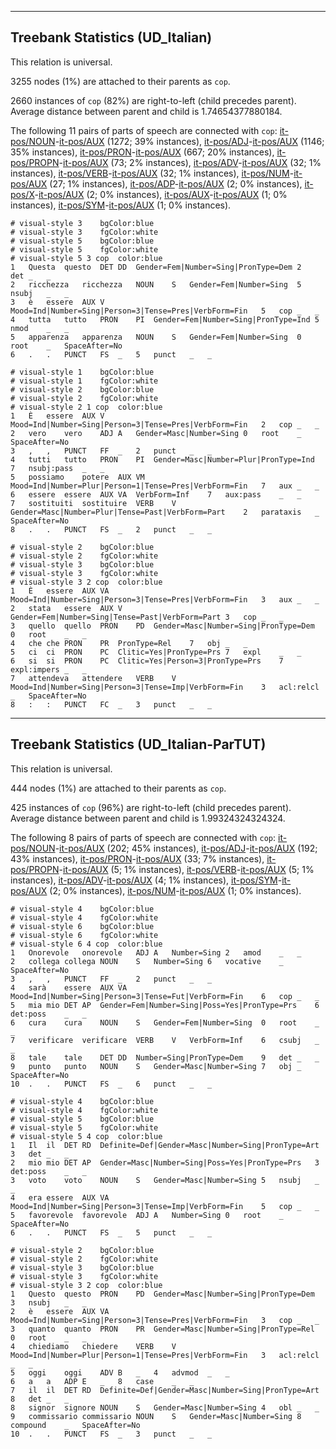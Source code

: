 

--------------------------------------------------------------------------------

## Treebank Statistics (UD_Italian)

This relation is universal.

3255 nodes (1%) are attached to their parents as `cop`.

2660 instances of `cop` (82%) are right-to-left (child precedes parent).
Average distance between parent and child is 1.74654377880184.

The following 11 pairs of parts of speech are connected with `cop`: [it-pos/NOUN]()-[it-pos/AUX]() (1272; 39% instances), [it-pos/ADJ]()-[it-pos/AUX]() (1146; 35% instances), [it-pos/PRON]()-[it-pos/AUX]() (667; 20% instances), [it-pos/PROPN]()-[it-pos/AUX]() (73; 2% instances), [it-pos/ADV]()-[it-pos/AUX]() (32; 1% instances), [it-pos/VERB]()-[it-pos/AUX]() (32; 1% instances), [it-pos/NUM]()-[it-pos/AUX]() (27; 1% instances), [it-pos/ADP]()-[it-pos/AUX]() (2; 0% instances), [it-pos/X]()-[it-pos/AUX]() (2; 0% instances), [it-pos/AUX]()-[it-pos/AUX]() (1; 0% instances), [it-pos/SYM]()-[it-pos/AUX]() (1; 0% instances).


~~~ conllu
# visual-style 3	bgColor:blue
# visual-style 3	fgColor:white
# visual-style 5	bgColor:blue
# visual-style 5	fgColor:white
# visual-style 5 3 cop	color:blue
1	Questa	questo	DET	DD	Gender=Fem|Number=Sing|PronType=Dem	2	det	_	_
2	ricchezza	ricchezza	NOUN	S	Gender=Fem|Number=Sing	5	nsubj	_	_
3	è	essere	AUX	V	Mood=Ind|Number=Sing|Person=3|Tense=Pres|VerbForm=Fin	5	cop	_	_
4	tutta	tutto	PRON	PI	Gender=Fem|Number=Sing|PronType=Ind	5	nmod	_	_
5	apparenza	apparenza	NOUN	S	Gender=Fem|Number=Sing	0	root	_	SpaceAfter=No
6	.	.	PUNCT	FS	_	5	punct	_	_

~~~


~~~ conllu
# visual-style 1	bgColor:blue
# visual-style 1	fgColor:white
# visual-style 2	bgColor:blue
# visual-style 2	fgColor:white
# visual-style 2 1 cop	color:blue
1	È	essere	AUX	V	Mood=Ind|Number=Sing|Person=3|Tense=Pres|VerbForm=Fin	2	cop	_	_
2	vero	vero	ADJ	A	Gender=Masc|Number=Sing	0	root	_	SpaceAfter=No
3	,	,	PUNCT	FF	_	2	punct	_	_
4	tutti	tutto	PRON	PI	Gender=Masc|Number=Plur|PronType=Ind	7	nsubj:pass	_	_
5	possiamo	potere	AUX	VM	Mood=Ind|Number=Plur|Person=1|Tense=Pres|VerbForm=Fin	7	aux	_	_
6	essere	essere	AUX	VA	VerbForm=Inf	7	aux:pass	_	_
7	sostituiti	sostituire	VERB	V	Gender=Masc|Number=Plur|Tense=Past|VerbForm=Part	2	parataxis	_	SpaceAfter=No
8	.	.	PUNCT	FS	_	2	punct	_	_

~~~


~~~ conllu
# visual-style 2	bgColor:blue
# visual-style 2	fgColor:white
# visual-style 3	bgColor:blue
# visual-style 3	fgColor:white
# visual-style 3 2 cop	color:blue
1	È	essere	AUX	VA	Mood=Ind|Number=Sing|Person=3|Tense=Pres|VerbForm=Fin	3	aux	_	_
2	stata	essere	AUX	V	Gender=Fem|Number=Sing|Tense=Past|VerbForm=Part	3	cop	_	_
3	quello	quello	PRON	PD	Gender=Masc|Number=Sing|PronType=Dem	0	root	_	_
4	che	che	PRON	PR	PronType=Rel	7	obj	_	_
5	ci	ci	PRON	PC	Clitic=Yes|PronType=Prs	7	expl	_	_
6	si	si	PRON	PC	Clitic=Yes|Person=3|PronType=Prs	7	expl:impers	_	_
7	attendeva	attendere	VERB	V	Mood=Ind|Number=Sing|Person=3|Tense=Imp|VerbForm=Fin	3	acl:relcl	_	SpaceAfter=No
8	:	:	PUNCT	FC	_	3	punct	_	_

~~~




--------------------------------------------------------------------------------

## Treebank Statistics (UD_Italian-ParTUT)

This relation is universal.

444 nodes (1%) are attached to their parents as `cop`.

425 instances of `cop` (96%) are right-to-left (child precedes parent).
Average distance between parent and child is 1.99324324324324.

The following 8 pairs of parts of speech are connected with `cop`: [it-pos/NOUN]()-[it-pos/AUX]() (202; 45% instances), [it-pos/ADJ]()-[it-pos/AUX]() (192; 43% instances), [it-pos/PRON]()-[it-pos/AUX]() (33; 7% instances), [it-pos/PROPN]()-[it-pos/AUX]() (5; 1% instances), [it-pos/VERB]()-[it-pos/AUX]() (5; 1% instances), [it-pos/ADV]()-[it-pos/AUX]() (4; 1% instances), [it-pos/SYM]()-[it-pos/AUX]() (2; 0% instances), [it-pos/NUM]()-[it-pos/AUX]() (1; 0% instances).


~~~ conllu
# visual-style 4	bgColor:blue
# visual-style 4	fgColor:white
# visual-style 6	bgColor:blue
# visual-style 6	fgColor:white
# visual-style 6 4 cop	color:blue
1	Onorevole	onorevole	ADJ	A	Number=Sing	2	amod	_	_
2	collega	collega	NOUN	S	Number=Sing	6	vocative	_	SpaceAfter=No
3	,	,	PUNCT	FF	_	2	punct	_	_
4	sarà	essere	AUX	VA	Mood=Ind|Number=Sing|Person=3|Tense=Fut|VerbForm=Fin	6	cop	_	_
5	mia	mio	DET	AP	Gender=Fem|Number=Sing|Poss=Yes|PronType=Prs	6	det:poss	_	_
6	cura	cura	NOUN	S	Gender=Fem|Number=Sing	0	root	_	_
7	verificare	verificare	VERB	V	VerbForm=Inf	6	csubj	_	_
8	tale	tale	DET	DD	Number=Sing|PronType=Dem	9	det	_	_
9	punto	punto	NOUN	S	Gender=Masc|Number=Sing	7	obj	_	SpaceAfter=No
10	.	.	PUNCT	FS	_	6	punct	_	_

~~~


~~~ conllu
# visual-style 4	bgColor:blue
# visual-style 4	fgColor:white
# visual-style 5	bgColor:blue
# visual-style 5	fgColor:white
# visual-style 5 4 cop	color:blue
1	Il	il	DET	RD	Definite=Def|Gender=Masc|Number=Sing|PronType=Art	3	det	_	_
2	mio	mio	DET	AP	Gender=Masc|Number=Sing|Poss=Yes|PronType=Prs	3	det:poss	_	_
3	voto	voto	NOUN	S	Gender=Masc|Number=Sing	5	nsubj	_	_
4	era	essere	AUX	VA	Mood=Ind|Number=Sing|Person=3|Tense=Imp|VerbForm=Fin	5	cop	_	_
5	favorevole	favorevole	ADJ	A	Number=Sing	0	root	_	SpaceAfter=No
6	.	.	PUNCT	FS	_	5	punct	_	_

~~~


~~~ conllu
# visual-style 2	bgColor:blue
# visual-style 2	fgColor:white
# visual-style 3	bgColor:blue
# visual-style 3	fgColor:white
# visual-style 3 2 cop	color:blue
1	Questo	questo	PRON	PD	Gender=Masc|Number=Sing|PronType=Dem	3	nsubj	_	_
2	è	essere	AUX	VA	Mood=Ind|Number=Sing|Person=3|Tense=Pres|VerbForm=Fin	3	cop	_	_
3	quanto	quanto	PRON	PR	Gender=Masc|Number=Sing|PronType=Rel	0	root	_	_
4	chiediamo	chiedere	VERB	V	Mood=Ind|Number=Plur|Person=1|Tense=Pres|VerbForm=Fin	3	acl:relcl	_	_
5	oggi	oggi	ADV	B	_	4	advmod	_	_
6	a	a	ADP	E	_	8	case	_	_
7	il	il	DET	RD	Definite=Def|Gender=Masc|Number=Sing|PronType=Art	8	det	_	_
8	signor	signore	NOUN	S	Gender=Masc|Number=Sing	4	obl	_	_
9	commissario	commissario	NOUN	S	Gender=Masc|Number=Sing	8	compound	_	SpaceAfter=No
10	.	.	PUNCT	FS	_	3	punct	_	_

~~~


